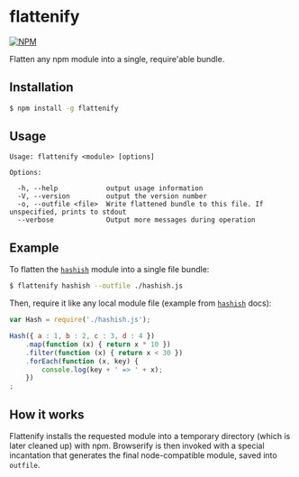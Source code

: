 # flattenify
[![NPM](https://nodei.co/npm/flattenify.png)](https://nodei.co/npm/flattenify/)

Flatten any npm module into a single, require'able bundle.

## Installation

```bash
$ npm install -g flattenify
```

## Usage

```
Usage: flattenify <module> [options]

Options:

  -h, --help            output usage information
  -V, --version         output the version number
  -o, --outfile <file>  Write flattened bundle to this file. If unspecified, prints to stdout
  --verbose             Output more messages during operation
```

## Example

To flatten the [`hashish`](https://github.com/substack/node-hashish) module into a single file bundle:

```bash
$ flattenify hashish --outfile ./hashish.js
```

Then, require it like any local module file (example from
[`hashish`](https://github.com/substack/node-hashish) docs):

```javascript
var Hash = require('./hashish.js');

Hash({ a : 1, b : 2, c : 3, d : 4 })
    .map(function (x) { return x * 10 })
    .filter(function (x) { return x < 30 })
    .forEach(function (x, key) {
        console.log(key + ' => ' + x);
    })
;
```

## How it works

Flattenify installs the requested module into a temporary directory (which is
later cleaned up) with npm. Browserify is then invoked with a special
incantation that generates the final node-compatible module, saved into
`outfile`.
